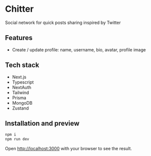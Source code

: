 # Chitter
Social network for quick posts sharing inspired by Twitter

## Features
- Create / update profile: name, username, bio, avatar, profile image

## Tech stack
- Next.js
- Typescript
- NextAuth
- Tailwind
- Prisma
- MongoDB
- Zustand

## Installation and preview

```bash
npm i
npm run dev
```
Open [http://localhost:3000](http://localhost:3000) with your browser to see the result.
